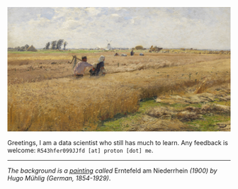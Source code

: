 ![Erntefeld am Niederrhein](https://github.com/R543hfer099JJfd/R543hfer099JJfd/raw/main/assets/Erntefeld_am_Niederrhein.jpg)

Greetings, I am a data scientist who still has much to learn. Any feedback is welcome: `R543hfer099JJfd [at] proton [dot] me`.


---

<!-- <a href="https://github.com/anuraghazra/github-readme-stats">
  <img height=200 align="center" src="https://github-readme-stats.vercel.app/api/top-langs/?username=AFg6K7h4fhy2&hide=HTML,CSS,SCSS,jupyter%20notebook,Javascript&langs_count=8&layout=compact" />
</a> -->


<!-- --- -->

<!-- ![](https://komarev.com/ghpvc/?username=AFg6K7h4fhy2&color=yellow&style=for-the-badge&label=NON-UNIQUE_VISITS) -->

<!-- _The background is a pen and watercolor [painting from 1869](https://commons.wikimedia.org/wiki/File:Frederik_Christian_Lund_-_Udsigt_over_Forum_Romanum._I_baggrunden_ses_Colosseum._-_1869.png) by Frederick Christian Lund_ -->

_The background is a [painting](https://artvee.com/dl/erntefeld-am-niederrhein/) called_ Erntefeld am Niederrhein _(1900) by Hugo Mühlig (German, 1854-1929)_.
